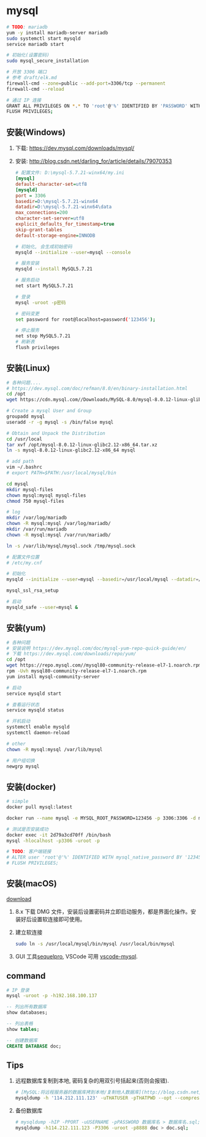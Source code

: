 # mysql

```bash
# TODO: mariadb
yum -y install mariadb-server mariadb
sudo systemctl start mysqld
service mariadb start

# 初始化(设置密码)
sudo mysql_secure_installation

# 开放 3306 端口
# 参考 draft/elk.md
firewall-cmd --zone=public --add-port=3306/tcp --permanent
firewall-cmd --reload

# 通过 IP 连接
GRANT ALL PRIVILEGES ON *.* TO 'root'@'%' IDENTIFIED BY 'PASSWORD' WITH GRANT OPTION;
FLUSH PRIVILEGES;
```

## 安装(Windows)

1. 下载: <https://dev.mysql.com/downloads/mysql/>
2. 安装: <http://blog.csdn.net/darling_for/article/details/79070353>

    ```ini
    # 配置文件: D:\mysql-5.7.21-winx64/my.ini
    [mysql]
    default-character-set=utf8
    [mysqld]
    port = 3306
    basedir=D:\mysql-5.7.21-winx64
    datadir=D:\mysql-5.7.21-winx64\data
    max_connections=200
    character-set-server=utf8
    explicit_defaults_for_timestamp=true
    skip-grant-tables
    default-storage-engine=INNODB
    ```

    ```bash
    # 初始化, 会生成初始密码
    mysqld --initialize --user=mysql --console

    # 服务安装
    mysqld --install MySQL5.7.21

    # 服务启动
    net start MySQL5.7.21

    # 登录
    mysql -uroot -p密码

    # 密码变更
    set password for root@localhost=password('123456');

    # 停止服务
    net stop MySQL5.7.21
    # 刷新表
    flush privileges
    ```

## 安装(Linux)

```bash
# 各种问题....
# https://dev.mysql.com/doc/refman/8.0/en/binary-installation.html
cd /opt
wget https://cdn.mysql.com//Downloads/MySQL-8.0/mysql-8.0.12-linux-glibc2.12-x86_64.tar.xz

# Create a mysql User and Group
groupadd mysql
useradd -r -g mysql -s /bin/false mysql

# Obtain and Unpack the Distribution
cd /usr/local
tar xvf /opt/mysql-8.0.12-linux-glibc2.12-x86_64.tar.xz
ln -s mysql-8.0.12-linux-glibc2.12-x86_64 mysql

# add path
vim ~/.bashrc
# export PATH=$PATH:/usr/local/mysql/bin

cd mysql
mkdir mysql-files
chown mysql:mysql mysql-files
chmod 750 mysql-files

# log
mkdir /var/log/mariadb
chown -R mysql:mysql /var/log/mariadb/
mkdir /var/run/mariadb
chown -R mysql:mysql /var/run/mariadb/

ln -s /var/lib/mysql/mysql.sock /tmp/mysql.sock

# 配置文件位置
# /etc/my.cnf

# 初始化
mysqld --initialize --user=mysql --basedir=/usr/local/mysql --datadir=/usr/local/mysql/data

mysql_ssl_rsa_setup

# 启动
mysqld_safe --user=mysql &
```

## 安装(yum)

```bash
# 各种问题
# 安装说明 https://dev.mysql.com/doc/mysql-yum-repo-quick-guide/en/
# 下载 https://dev.mysql.com/downloads/repo/yum/
cd /opt
wget https://repo.mysql.com//mysql80-community-release-el7-1.noarch.rpm
rpm -Uvh mysql80-community-release-el7-1.noarch.rpm
yum install mysql-community-server

# 启动
service mysqld start

# 查看运行状态
service mysqld status

# 开机启动
systemctl enable mysqld
systemctl daemon-reload

# other
chown -R mysql:mysql /var/lib/mysql

# 用户组切换
newgrp mysql
```

## 安装(docker)

```bash
# simple
docker pull mysql:latest

docker run --name mysql -e MYSQL_ROOT_PASSWORD=123456 -p 3306:3306 -d mysql:latest

# 测试是否安装成功
docker exec -it 2d79a3cd70ff /bin/bash
mysql -hlocalhost -p3306 -uroot -p

# TODO: 客户端链接
# ALTER user 'root'@'%' IDENTIFIED WITH mysql_native_password BY '123456';
# FLUSH PRIVILEGES;
```

## 安装(macOS)

[download](https://dev.mysql.com/downloads/mysql/)

1. 8.x 下载 DMG 文件，安装后设置密码并立即启动服务，都是界面化操作。安装好后设置软连接即可使用。
2. 建立软连接

    ```bash
    sudo ln -s /usr/local/mysql/bin/mysql /usr/local/bin/mysql
    ```

3. GUI 工具[sequelpro](https://sequelpro.com), VSCode 可用 [vscode-mysql](https://github.com/formulahendry/vscode-mysql).

## command

```bash
# IP 登录
mysql -uroot -p -h192.168.100.137
```

```sql
-- 列出所有数据库
show databases;

-- 列出表格
show tables;

-- 创建数据库
CREATE DATABASE doc;
```

## Tips

1. 远程数据库复制到本地, 密码复杂的用双引号括起来(否则会报错).

    ```bash
    # [MySQL:将远程服务器的数据库拷到本地/复制他人数据库](http://blog.csdn.net/ycisacat/article/details/52587529)
    mysqldump -h '114.212.111.123' -uTHATUSER -pTHATPWD --opt --compress THATDB --skip-lock-tables | mysql -h localhost -uMYUSER -pMYPWD MYDB`
    ```

2. 备份数据库

    ```bash
    # mysqldump -hIP -PPORT -uUSERNAME -pPASSWORD 数据库名 > 数据库名.sql;
    mysqldump -h114.212.111.123 -P3306 -uroot -p8888 doc > doc.sql;
    ```
